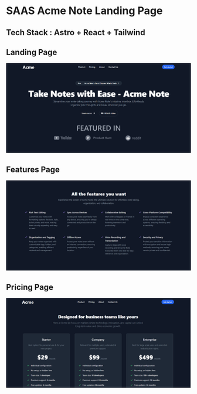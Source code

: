 # SAAS Acme Note Landing Page

## Tech Stack : Astro + React + Tailwind

## Landing Page

![image](https://github.com/sahilmandoliya/acme/blob/main/public/assets/images/app/landing.png)

## Features Page

![image](https://github.com/sahilmandoliya/acme/blob/main/public/assets/images/app/features.png)

## Pricing Page

![image](https://github.com/sahilmandoliya/acme/blob/main/public/assets/images/app/pricing.png)




